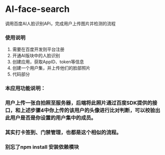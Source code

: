 # AI-face-search
调用百度AI人脸识别APi，完成用户上传图片并检测的流程

### 使用说明


1. 需要在百度开发则平台注册
2. 开通AI版块中的人脸识别
3. 创建应用，获取AppID、token等信息
4. 创建一个用户集，并上传他们的脸部照片
5. 代码部分


### 本应用功能说明：
### 	用户上传一张自拍照至服务器，后端将此照片通过百度SDK提供的接口，和上述步骤4中你上传的该用户的头像进行比对判断，可以校验出此用户是否是你设置的用户集中的成员。

### 其实打卡签到、门禁管理，也都是这个相似的流程。

### 别忘了npm install 安装依赖模块